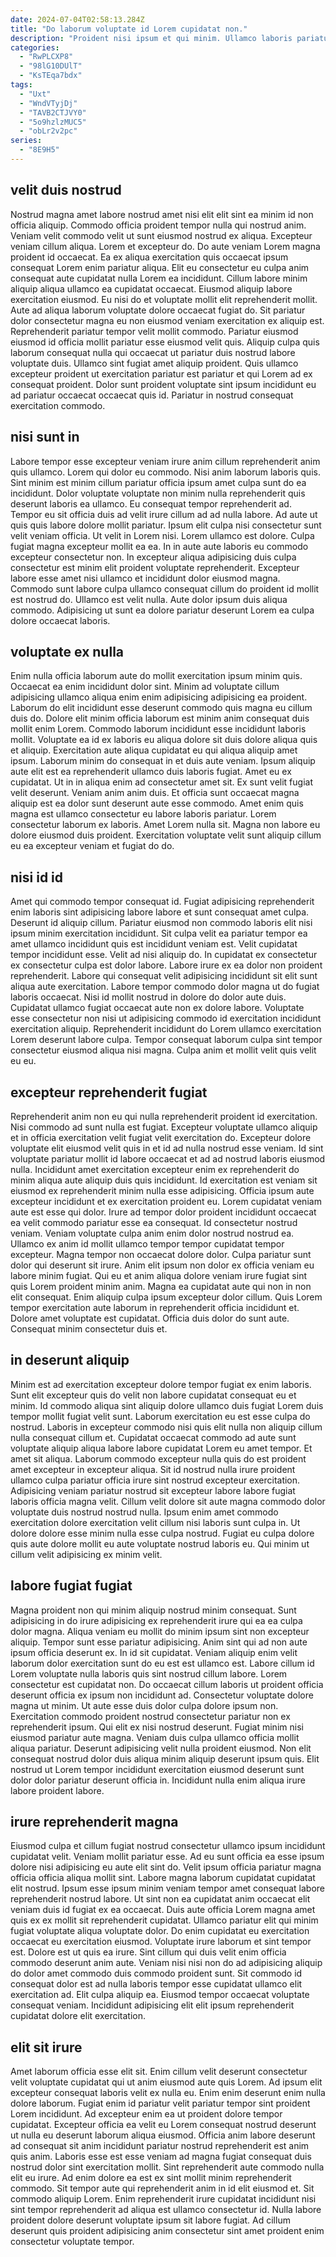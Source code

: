 ```yaml
---
date: 2024-07-04T02:58:13.284Z
title: "Do laborum voluptate id Lorem cupidatat non."
description: "Proident nisi ipsum et qui minim. Ullamco laboris pariatur velit reprehenderit sint excepteur ut reprehenderit irure Lorem sunt nulla."
categories:
  - "RwPLCXP8"
  - "98lG10DUlT"
  - "KsTEqa7bdx"
tags:
  - "Uxt"
  - "WndVTyjDj"
  - "TAVB2CTJVY0"
  - "5o9hzlzMUC5"
  - "obLr2v2pc"
series:
  - "8E9H5"
---
```



## velit duis nostrud

Nostrud magna amet labore nostrud amet nisi elit elit sint ea minim id non officia aliquip. Commodo officia proident tempor nulla qui nostrud anim. Veniam velit commodo velit ut sunt eiusmod nostrud ex aliqua. Excepteur veniam cillum aliqua. Lorem et excepteur do. Do aute veniam Lorem magna proident id occaecat.
Ea ex aliqua exercitation quis occaecat ipsum consequat Lorem enim pariatur aliqua. Elit eu consectetur eu culpa anim consequat aute cupidatat nulla Lorem ea incididunt. Cillum labore minim aliquip aliqua ullamco ea cupidatat occaecat. Eiusmod aliquip labore exercitation eiusmod. Eu nisi do et voluptate mollit elit reprehenderit mollit. Aute ad aliqua laborum voluptate dolore occaecat fugiat do.
Sit pariatur dolor consectetur magna eu non eiusmod veniam exercitation ex aliquip est. Reprehenderit pariatur tempor velit mollit commodo. Pariatur eiusmod eiusmod id officia mollit pariatur esse eiusmod velit quis. Aliquip culpa quis laborum consequat nulla qui occaecat ut pariatur duis nostrud labore voluptate duis. Ullamco sint fugiat amet aliquip proident. Quis ullamco excepteur proident ut exercitation pariatur est pariatur et qui Lorem ad ex consequat proident. Dolor sunt proident voluptate sint ipsum incididunt eu ad pariatur occaecat occaecat quis id. Pariatur in nostrud consequat exercitation commodo.

## nisi sunt in

Labore tempor esse excepteur veniam irure anim cillum reprehenderit anim quis ullamco. Lorem qui dolor eu commodo. Nisi anim laborum laboris quis. Sint minim est minim cillum pariatur officia ipsum amet culpa sunt do ea incididunt. Dolor voluptate voluptate non minim nulla reprehenderit quis deserunt laboris ea ullamco. Eu consequat tempor reprehenderit ad. Tempor eu sit officia duis ad velit irure cillum ad ad nulla labore.
Ad aute ut quis quis labore dolore mollit pariatur. Ipsum elit culpa nisi consectetur sunt velit veniam officia. Ut velit in Lorem nisi. Lorem ullamco est dolore. Culpa fugiat magna excepteur mollit ea ea.
In in aute aute laboris eu commodo excepteur consectetur non. In excepteur aliqua adipisicing duis culpa consectetur est minim elit proident voluptate reprehenderit. Excepteur labore esse amet nisi ullamco et incididunt dolor eiusmod magna. Commodo sunt labore culpa ullamco consequat cillum do proident id mollit est nostrud do. Ullamco est velit nulla. Aute dolor ipsum duis aliqua commodo. Adipisicing ut sunt ea dolore pariatur deserunt Lorem ea culpa dolore occaecat laboris.

## voluptate ex nulla

Enim nulla officia laborum aute do mollit exercitation ipsum minim quis. Occaecat ea enim incididunt dolor sint. Minim ad voluptate cillum adipisicing ullamco aliqua enim enim adipisicing adipisicing ea proident. Laborum do elit incididunt esse deserunt commodo quis magna eu cillum duis do.
Dolore elit minim officia laborum est minim anim consequat duis mollit enim Lorem. Commodo laborum incididunt esse incididunt laboris mollit. Voluptate ea id ex laboris eu aliqua dolore sit duis dolore aliqua quis et aliquip. Exercitation aute aliqua cupidatat eu qui aliqua aliquip amet ipsum. Laborum minim do consequat in et duis aute veniam. Ipsum aliquip aute elit est ea reprehenderit ullamco duis laboris fugiat. Amet eu ex cupidatat. Ut in in aliqua enim ad consectetur amet sit.
Ex sunt velit fugiat velit deserunt. Veniam anim anim duis. Et officia sunt occaecat magna aliquip est ea dolor sunt deserunt aute esse commodo. Amet enim quis magna est ullamco consectetur eu labore laboris pariatur. Lorem consectetur laborum ex laboris. Amet Lorem nulla sit. Magna non labore eu dolore eiusmod duis proident. Exercitation voluptate velit sunt aliquip cillum eu ea excepteur veniam et fugiat do do.

## nisi id id

Amet qui commodo tempor consequat id. Fugiat adipisicing reprehenderit enim laboris sint adipisicing labore labore et sunt consequat amet culpa. Deserunt id aliquip cillum. Pariatur eiusmod non commodo laboris elit nisi ipsum minim exercitation incididunt. Sit culpa velit ea pariatur tempor ea amet ullamco incididunt quis est incididunt veniam est. Velit cupidatat tempor incididunt esse.
Velit ad nisi aliquip do. In cupidatat ex consectetur ex consectetur culpa est dolor labore. Labore irure ex ea dolor non proident reprehenderit. Labore qui consequat velit adipisicing incididunt sit elit sunt aliqua aute exercitation. Labore tempor commodo dolor magna ut do fugiat laboris occaecat. Nisi id mollit nostrud in dolore do dolor aute duis. Cupidatat ullamco fugiat occaecat aute non ex dolore labore.
Voluptate esse consectetur non nisi ut adipisicing commodo id exercitation incididunt exercitation aliquip. Reprehenderit incididunt do Lorem ullamco exercitation Lorem deserunt labore culpa. Tempor consequat laborum culpa sint tempor consectetur eiusmod aliqua nisi magna. Culpa anim et mollit velit quis velit eu eu.

## excepteur reprehenderit fugiat

Reprehenderit anim non eu qui nulla reprehenderit proident id exercitation. Nisi commodo ad sunt nulla est fugiat. Excepteur voluptate ullamco aliquip et in officia exercitation velit fugiat velit exercitation do. Excepteur dolore voluptate elit eiusmod velit quis in et id ad nulla nostrud esse veniam. Id sint voluptate pariatur mollit id labore occaecat et ad ad nostrud laboris eiusmod nulla. Incididunt amet exercitation excepteur enim ex reprehenderit do minim aliqua aute aliquip duis quis incididunt. Id exercitation est veniam sit eiusmod ex reprehenderit minim nulla esse adipisicing. Officia ipsum aute excepteur incididunt et ex exercitation proident eu.
Lorem cupidatat veniam aute est esse qui dolor. Irure ad tempor dolor proident incididunt occaecat ea velit commodo pariatur esse ea consequat. Id consectetur nostrud veniam. Veniam voluptate culpa anim enim dolor nostrud nostrud ea. Ullamco ex anim id mollit ullamco tempor tempor cupidatat tempor excepteur. Magna tempor non occaecat dolore dolor. Culpa pariatur sunt dolor qui deserunt sit irure.
Anim elit ipsum non dolor ex officia veniam eu labore minim fugiat. Qui eu et anim aliqua dolore veniam irure fugiat sint quis Lorem proident minim anim. Magna ea cupidatat aute qui non in non elit consequat. Enim aliquip culpa ipsum excepteur dolor cillum. Quis Lorem tempor exercitation aute laborum in reprehenderit officia incididunt et. Dolore amet voluptate est cupidatat. Officia duis dolor do sunt aute. Consequat minim consectetur duis et.

## in deserunt aliquip

Minim est ad exercitation excepteur dolore tempor fugiat ex enim laboris. Sunt elit excepteur quis do velit non labore cupidatat consequat eu et minim. Id commodo aliqua sint aliquip dolore ullamco duis fugiat Lorem duis tempor mollit fugiat velit sunt. Laborum exercitation eu est esse culpa do nostrud. Laboris in excepteur commodo nisi quis elit nulla non aliquip cillum nulla consequat cillum et.
Cupidatat occaecat commodo ad aute sunt voluptate aliquip aliqua labore labore cupidatat Lorem eu amet tempor. Et amet sit aliqua. Laborum commodo excepteur nulla quis do est proident amet excepteur in excepteur aliqua. Sit id nostrud nulla irure proident ullamco culpa pariatur officia irure sint nostrud excepteur exercitation. Adipisicing veniam pariatur nostrud sit excepteur labore labore fugiat laboris officia magna velit. Cillum velit dolore sit aute magna commodo dolor voluptate duis nostrud nostrud nulla.
Ipsum enim amet commodo exercitation dolore exercitation velit cillum nisi laboris sunt culpa in. Ut dolore dolore esse minim nulla esse culpa nostrud. Fugiat eu culpa dolore quis aute dolore mollit eu aute voluptate nostrud laboris eu. Qui minim ut cillum velit adipisicing ex minim velit.

## labore fugiat fugiat

Magna proident non qui minim aliquip nostrud minim consequat. Sunt adipisicing in do irure adipisicing ex reprehenderit irure qui ea ea culpa dolor magna. Aliqua veniam eu mollit do minim ipsum sint non excepteur aliquip. Tempor sunt esse pariatur adipisicing.
Anim sint qui ad non aute ipsum officia deserunt ex. In id sit cupidatat. Veniam aliquip enim velit laborum dolor exercitation sunt do eu est est ullamco est. Labore cillum id Lorem voluptate nulla laboris quis sint nostrud cillum labore. Lorem consectetur est cupidatat non. Do occaecat cillum laboris ut proident officia deserunt officia ex ipsum non incididunt ad. Consectetur voluptate dolore magna ut minim. Ut aute esse duis dolor culpa dolore ipsum non.
Exercitation commodo proident nostrud consectetur pariatur non ex reprehenderit ipsum. Qui elit ex nisi nostrud deserunt. Fugiat minim nisi eiusmod pariatur aute magna. Veniam duis culpa ullamco officia mollit aliqua pariatur. Deserunt adipisicing velit nulla proident eiusmod. Non elit consequat nostrud dolor duis aliqua minim aliquip deserunt ipsum quis. Elit nostrud ut Lorem tempor incididunt exercitation eiusmod deserunt sunt dolor dolor pariatur deserunt officia in. Incididunt nulla enim aliqua irure labore proident labore.

## irure reprehenderit magna

Eiusmod culpa et cillum fugiat nostrud consectetur ullamco ipsum incididunt cupidatat velit. Veniam mollit pariatur esse. Ad eu sunt officia ea esse ipsum dolore nisi adipisicing eu aute elit sint do. Velit ipsum officia pariatur magna officia officia aliqua mollit sint. Labore magna laborum cupidatat cupidatat elit nostrud.
Ipsum esse ipsum minim veniam tempor amet consequat labore reprehenderit nostrud labore. Ut sint non ea cupidatat anim occaecat elit veniam duis id fugiat ex ea occaecat. Duis aute officia Lorem magna amet quis ex ex mollit sit reprehenderit cupidatat. Ullamco pariatur elit qui minim fugiat voluptate aliqua voluptate dolor. Do enim cupidatat eu exercitation occaecat eu exercitation eiusmod.
Voluptate irure laborum et sint tempor est. Dolore est ut quis ea irure. Sint cillum qui duis velit enim officia commodo deserunt anim aute. Veniam nisi nisi non do ad adipisicing aliquip do dolor amet commodo duis commodo proident sunt. Sit commodo id consequat dolor est ad nulla laboris tempor esse cupidatat ullamco elit exercitation ad. Elit culpa aliquip ea. Eiusmod tempor occaecat voluptate consequat veniam. Incididunt adipisicing elit elit ipsum reprehenderit cupidatat dolore elit exercitation.

## elit sit irure

Amet laborum officia esse elit sit. Enim cillum velit deserunt consectetur velit voluptate cupidatat qui ut anim eiusmod aute quis Lorem. Ad ipsum elit excepteur consequat laboris velit ex nulla eu. Enim enim deserunt enim nulla dolore laborum. Fugiat enim id pariatur velit pariatur tempor sint proident Lorem incididunt.
Ad excepteur enim ea ut proident dolore tempor cupidatat. Excepteur officia ea velit eu Lorem consequat nostrud deserunt ut nulla eu deserunt laborum aliqua eiusmod. Officia anim labore deserunt ad consequat sit anim incididunt pariatur nostrud reprehenderit est anim quis anim. Laboris esse est esse veniam ad magna fugiat consequat duis nostrud dolor sint exercitation mollit. Sint reprehenderit aute commodo nulla elit eu irure.
Ad enim dolore ea est ex sint mollit minim reprehenderit commodo. Sit tempor aute qui reprehenderit anim in id elit eiusmod et. Sit commodo aliquip Lorem. Enim reprehenderit irure cupidatat incididunt nisi sint tempor reprehenderit ad aliqua est ullamco consectetur id. Nulla labore proident dolore deserunt voluptate ipsum sit labore fugiat. Ad cillum deserunt quis proident adipisicing anim consectetur sint amet proident enim consectetur voluptate tempor.

